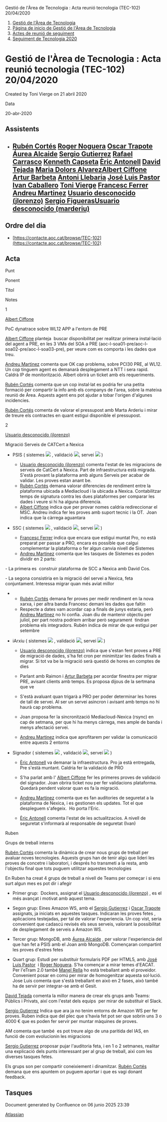 Gestió de l'Àrea de Tecnologia : Acta reunió tecnologia (TEC-102) 20/04/2020  

1.  [Gestió de l'Àrea de Tecnologia](index.md)
2.  [Página de inicio de Gestió de l'Àrea de Tecnologia](13893786.md)
3.  [Actes de reunió de seguiment](34505308.md)
4.  [Seguiment de Tecnologia 2020](Seguiment-de-Tecnologia-2020_64979512.md)

Gestió de l'Àrea de Tecnologia : Acta reunió tecnologia (TEC-102) 20/04/2020
============================================================================

Created by Toni Vierge on 21 abril 2020

Data

20-abr-2020

Assistents
----------

*   [Rubén Cortés](https://confluence.aoc.cat/display/~rcortes) [Roger Noguera](https://confluence.aoc.cat/display/~rnoguera) [Oscar Trapote](https://confluence.aoc.cat/display/~otrapote) [Áurea Alcaide](https://confluence.aoc.cat/display/~aalcaide) [Sergio Gutierrez](https://confluence.aoc.cat/display/~sgutierrez) [Rafael Carrasco](https://confluence.aoc.cat/display/~rcarrasco) [Kenneth Capseta](https://confluence.aoc.cat/display/~kcapseta) [Èric Antonell](https://confluence.aoc.cat/display/~eantonell) [David Tejada](https://confluence.aoc.cat/display/~dtejada) [Maria Dolors Alvarez](https://confluence.aoc.cat/display/~mdalvarez)[Albert Ciffone](https://confluence.aoc.cat/display/~aciffone) [Artur Barbeta](https://confluence.aoc.cat/display/~abarbeta) [Antoni Llebaria](https://confluence.aoc.cat/display/~allebaria) [José Luis Pastor](https://confluence.aoc.cat/display/~jlpastor) [Ivan Caballero](https://confluence.aoc.cat/display/~icaballero) [Toni Vierge](https://confluence.aoc.cat/display/~tvierge) [Francesc Ferrer](https://confluence.aoc.cat/display/~FFerre) [Andreu Martinez](https://confluence.aoc.cat/display/~amartinez) [Usuario desconocido (jlorenzo)](https://confluence.aoc.cat/display/~jlorenzo) [Sergio Figueras](https://confluence.aoc.cat/display/~sfigueras)[Usuario desconocido (marderiu)](https://confluence.aoc.cat/display/~marderiu)
    -----------------------------------------------------------------------------------------------------------------------------------------------------------------------------------------------------------------------------------------------------------------------------------------------------------------------------------------------------------------------------------------------------------------------------------------------------------------------------------------------------------------------------------------------------------------------------------------------------------------------------------------------------------------------------------------------------------------------------------------------------------------------------------------------------------------------------------------------------------------------------------------------------------------------------------------------------------------------------------------------------------------------------------------------------------------------------------------------------------------------------------------------------------------------------------------------------------------------------------------------------------------------------------------------------------------------------------------------------------------------------------------------------------------
    

Ordre del dia
-------------

*   [https://contacte.aoc.cat/browse/TEC-102](https://contacte.aoc.cat/browse/TEC-102)

Acta
----

Punt

Ponent

Títol

Notes

1

[Albert Ciffone](https://confluence.aoc.cat/display/~aciffone)

PoC dynatrace sobre WL12 APP a l'entorn de PRE

[Albert Ciffone](https://confluence.aoc.cat/display/~aciffone) planteja  buscar disponibilitat per realitzar primera instal·lació del agent a PRE, en les 3 VMs del SOA a PRE (aoc-l-soa01-pre/aoc-l-soa02-pre/aoc-l-soa03-pre), per veure com es comporta i les dades que treu.

[Andreu Martinez](https://confluence.aoc.cat/display/~amartinez) comenta que OK cap problema, sobre PCI30 PRE, al WL12. Un cop tinguem agent es demanarà desplegament a NTT i sera rapid. Caldrà IP de monitorització. Albert obrirà un ticket amb els requeriments.

[Rubén Cortés](https://confluence.aoc.cat/display/~rcortes) comenta que un cop instal·lat es podria fer una petita formació per compartir la info amb els companys de l'area, sobre la mateixa reunió de Àrea. Aquests agent ens pot ajudar a tobar l'origen d'algunes incidencies.

[Rubén Cortés](https://confluence.aoc.cat/display/~rcortes) comenta de valorar el pressupost amb Marta Arderiu i mirar de treure els contractes en quant estigui disponible el pressupost.

  

2

  

  

[Usuario desconocido (jlorenzo)](https://confluence.aoc.cat/display/~jlorenzo)

Migració Serveis de CATCert a Nexica

*   PSIS ( sistemes ![](https://contacte.aoc.cat/images/icons/emoticons/check.png) , validació ![](https://contacte.aoc.cat/images/icons/emoticons/check.png), servei ![](https://contacte.aoc.cat/images/icons/emoticons/check.png) )  
    *   [Usuario desconocido (jlorenzo)](https://confluence.aoc.cat/display/~jlorenzo) comenta l'estat de les migracions de serveis de CatCert a Nexica. Part de infraestructura està migrada. S'està provant la plataforma amb alguns Serveis per acabar de validar. Les proves estan anant be.
    *   [Rubén Cortés](https://confluence.aoc.cat/display/~rcortes) demana valorar diferencies de rendiment entre la plataforma ubicada a Mediacloud i la ubicada a Nexica. Contabilitzar temps de signatura contra les dues plataformes per comparar les dades i veure si hi ha alguna diferencia.
    *   [Albert Ciffone](https://confluence.aoc.cat/display/~aciffone) indica que per provar nomes caldria redireccionar el MSC. Andreu indica fer les proves amb suport tecnic i la OT.  Joan indica que la càrrega aguantara  
          
        
*   SSC ( sistemes ![](https://contacte.aoc.cat/images/icons/emoticons/check.png) , validació ![](https://contacte.aoc.cat/images/icons/emoticons/check.png), servei ![](https://contacte.aoc.cat/images/icons/emoticons/error.png) )  
    *   [Francesc Ferrer](https://confluence.aoc.cat/display/~FFerre) indica que encara que estigui muntat Pro, no està preparat per passar a PRO, encara es possible que calgui complementar la plataforma o fer algun canvia nivell de Sistemes
    *   [Andreu Martinez](https://confluence.aoc.cat/display/~amartinez) comenta que les tasques de Sistemes es poden dividir en 2 parts:

\- La primera es  construir plataforma de SCC a Nexica amb David Cos.

\- La segona consistiria en la migració del servei a Nexica, feta conjuntament. Interessa migrar quan més aviat millor

*   *   [Rubén Cortés](https://confluence.aoc.cat/display/~rcortes) demana fer proves per medir rendiment en la nova xarxa, i per altra banda Francesc demani les dades que faltin
    *   Respecte a dates vam acordar cap a finals de junys estaria, però [Andreu Martinez](https://confluence.aoc.cat/display/~amartinez) no hi confia. Joan diu de mantenir objectiu per juliol, per part nostra podriem arribar però segurament  tindran problema els integradors. Rubén indica de mirar de que estigui per setembre  
          
        
*   iArxiu ( sistemes ![](https://contacte.aoc.cat/images/icons/emoticons/check.png) , validació ![](https://contacte.aoc.cat/images/icons/emoticons/check.png), servei ![](https://contacte.aoc.cat/images/icons/emoticons/error.png) )
    *   [Usuario desconocido (jlorenzo)](https://confluence.aoc.cat/display/~jlorenzo) indica que s'estan fent proves a PRE de migració de dades, s'ha fet cron per minimitzar les dades finals a migrar. Si tot va be la migració serà questió de hores en comptes de dies
        
    *   Parlant amb Raimon i [Artur Barbeta](https://confluence.aoc.cat/display/~abarbeta) per acordar finestra per migrar PRE, avisant clients amb temps. Es proposa dijous de la sertmana que ve
        
    *   S'està avaluant quan trigarà a PRO per poder determinar les hores de tall de servei. Al ser un servei asincron i avisant amb temps no hi haurà cap problema.
        
    *   Joan proposa fer la sincronització Mediacloud-Nexica (rsync) en cap de setmana, per que hi ha menys càrrega, mes ample de banda i menys afectació servei.
        
    *   [Andreu Martinez](https://confluence.aoc.cat/display/~amartinez) indica que aprofitarem per validar la comunicació entre aquests 2 entorns
        
*   Signador ( sistemes ![](https://contacte.aoc.cat/images/icons/emoticons/check.png) , validació ![](https://contacte.aoc.cat/images/icons/emoticons/error.png), servei ![](https://contacte.aoc.cat/images/icons/emoticons/error.png) )
    *   [Èric Antonell](https://confluence.aoc.cat/display/~eantonell) va demanar la infraestructura. Pro ja està entregada, Pre s'està muntant. Caldria fer la validació de PRO
        
    *   S'ha parlat amb l' [Albert Ciffone](https://confluence.aoc.cat/display/~aciffone) fer les primeres proves de validació del signador. Joan obrira ticket nou per fer validacions plataforma. Quedarà pendent valorar quan es fa la migració.
        
    *   [Andreu Martinez](https://confluence.aoc.cat/display/~amartinez) comenta que es fan auditories de seguretat a la plataforma de Nexica, i es gestionen els updates. Tot el que despleguem s'afegeix.  Ho porta l'Eric.
        
    *   [Èric Antonell](https://confluence.aoc.cat/display/~eantonell) comenta l'estat de les actualitzacios. A nivell de seguretat s'informarà al responsable de seguretat (Ivan)
        

  

Ruben

Grups de treball interns

[Rubén Cortés](https://confluence.aoc.cat/display/~rcortes) comenta la dinàmica de crear nous grups de treball per avaluar noves tecnologies. Aquests grups han de tenir algú que lideri les proves de concetre i laboratori, i després ho transmeti a la resta, amb l'objectiu final que tots puguem utilitzar aquestes tecnologies

En Ruben ha creat 4 grups de treball a nivell de Teams per começar i si ens surt algun mes es pot dir i afegir

*   Primer grup:  Dockers, assignat el [Usuario desconocido (jlorenzo)](https://confluence.aoc.cat/display/~jlorenzo) , es el més avançat i motivat amb aquest tema.  
      
    
*   Segon grup: Eines Amazon WS, amb el [Sergio Gutierrez](https://confluence.aoc.cat/display/~sgutierrez) i [Oscar Trapote](https://confluence.aoc.cat/display/~otrapote) assignats, ja iniciats en aquestes tasques. Indicaran les proves fetes , aplicacions testejadas, per tal de valorar l'experiencia. Un cop vist, seria convenient que cadascú revisés els seus serveis, valorant la possibilitat de desplegament de serveis a Amazon WS.  
      
    
*   Tercer grup: MongoDB, amb [Áurea Alcaide](https://confluence.aoc.cat/display/~aalcaide) , per valorar l'experiencia del que han fet a PSIS amb el Joan amb MongoDB. Començaran compartint les proves d'estres fetes  
      
    
*   Quart grup: Estudi per substituir formularis PDF per HTML5, amb [José Luis Pastor](https://confluence.aoc.cat/display/~jlpastor)  i [Roger Noguera](https://confluence.aoc.cat/display/~rnoguera). S'ha començar a mirar temes d'EACAT. Per l'eTram 2.0 també [Manel Rella](https://confluence.aoc.cat/display/~mrella) ho està treballant amb el proveidor. Convenient posar en comú per mirar de homogenitzar aquesta sol·lució. Jose Luis comenta que s'està treballant en això en 2 fases, això també ha de servir per integrar-se amb el Gesit.

[David Tejada](https://confluence.aoc.cat/display/~dtejada) comenta la millor manera de crear els grups amb Teams: Públics i Privats, així com l'estat dels equips  per mirar de substituir el Slack.

[Sergio Gutierrez](https://confluence.aoc.cat/display/~sgutierrez) Indica que ara ja no tenim entorns de Amazon WS per fer proves. Ruben indica que del plec que s'havia fet pot ser que sobrin uns 3 o 4000 € que es poden fer servir per muntar màquines de proves.

AM comenta que també  es pot treure algo de una paritida del IAS, en funció de com evolucionin les migracions

[Sergio Gutierrez](https://confluence.aoc.cat/display/~sgutierrez) proposar pujar l'auditoria feta, i en 1 o 2 setmanes, realitar una explicació dels punts interessant per al grup de treball, aixì com les diverses tasques fetes.

Els grups son per compartir coneixiement i dinamitzar. [Rubén Cortés](https://confluence.aoc.cat/display/~rcortes) demana que ens apuntem on puguem aportar i que es vagi donant feedback.

  

  

Tasques
-------

Document generated by Confluence on 06 junio 2025 23:39

[Atlassian](http://www.atlassian.com/)